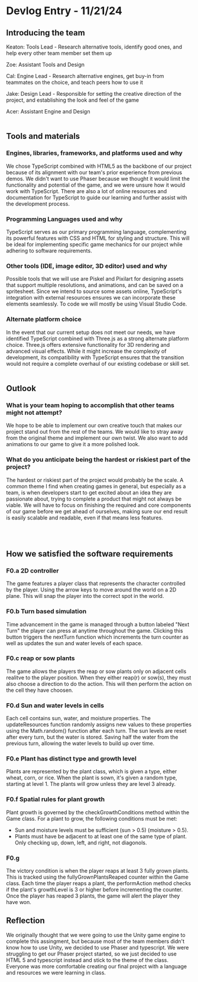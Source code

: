 # Devlog Entry - 11/21/24

## Introducing the team
Keaton: Tools Lead - Research alternative tools, identify good ones, and help every other team member set them up

Zoe: Assistant Tools and Design

Cal: Engine Lead - Research alternative engines, get buy-in from teammates on the choice, and teach peers how to use it

Jake: Design Lead - Responsible for setting the creative direction of the project, and establishing the look and feel of the game

Acer: Assistant Engine and Design
<br /><br />


## Tools and materials

### Engines, libraries, frameworks, and platforms used and why
We chose TypeScript combined with HTML5 as the backbone of our project because of its alignment with our team's prior experience from previous demos. We didn't want to use Phaser because we thought it would limit the functionality and potential of the game, and we were unsure how it would work with TypeScript. There are also a lot of online resources and documentation for TypeScript to guide our learning and further assist with the development process.

### Programming Languages used and why
TypeScript serves as our primary programming language, complementing its powerful features with CSS and HTML for styling and structure. This will be ideal for implementing specific game mechanics for our project while adhering to software requirements.

### Other tools (IDE, image editor, 3D editor) used and why
Possible tools that we will use are Piskel and Pixilart for designing assets that support multiple resolutions, and animations, and can be saved on a spritesheet. Since we intend to source some assets online, TypeScript's integration with external resources ensures we can incorporate these elements seamlessly. To code we will mostly be using Visual Studio Code.

### Alternate platform choice
In the event that our current setup does not meet our needs, we have identified TypeScript combined with Three.js as a strong alternate platform choice. Three.js offers extensive functionality for 3D rendering and advanced visual effects. While it might increase the complexity of development, its compatibility with TypeScript ensures that the transition would not require a complete overhaul of our existing codebase or skill set.
<br /><br />

## Outlook

### What is your team hoping to accomplish that other teams might not attempt?
We hope to be able to implement our own creative touch that makes our project stand out from the rest of the teams. We would like to stray away from the original theme and implement our own twist. We also want to add animations to our game to give it a more polished look.
### What do you anticipate being the hardest or riskiest part of the project?
The hardest or riskiest part of the project would probably be the scale. A common theme I find when creating games in general, but especially as a team, is when developers start to get excited about an idea they are passionate about, trying to complete a product that might not always be viable. We will have to focus on finishing the required and core components of our game before we get ahead of ourselves, making sure our end result is easily scalable and readable, even if that means less features.

<br></br>

## How we satisfied the software requirements
### F0.a 2D controller
The game features a player class that represents the character controlled by the player. Using the arrow keys to move around the world on a 2D plane. This will snap the player into the correct spot in the world. 

### F0.b Turn based simulation
Time advancement in the game is managed through a button labeled "Next Turn" the player can press at anytime throughout the game. Clicking this button triggers the nextTurn function which increments the turn counter as well as updates the sun and water levels of each space. 

### F0.c reap or sow plants
The game allows the players the reap or sow plants only on adjacent cells realitve to the player position. When they either reap(r) or sow(s), they must also choose a direction to do the action. This will then perform the action on the cell they have choosen.

### F0.d Sun and water levels in cells
Each cell contains sun, water, and moisture properties. The updateResources function randomly assigns new values to these properties using the Math.random() function after each turn. The sun levels are reset after every turn, but the water is stored. Saving half the water from the previous turn, allowing the water levels to build up over time. 

### F0.e Plant has distinct type and growth level
Plants are represented by the plant class, which is given a type, either wheat, corn, or rice. When the plant is sown, it's given a random type, starting at level 1. The plants will grow unless they are level 3 already.

### F0.f Spatial rules for plant growth
Plant growth is governed by the checkGrowthConditions method within the Game class. For a plant to grow, the following conditions must be met:
 - Sun and moisture levels must be sufficient (sun > 0.5) (moisture > 0.5).
 - Plants must have be adjacent to at least one of the same type of plant. Only checking up, down, left, and right, not diagonols. 
 
### F0.g
The victory condition is when the player reaps at least 3 fully grown plants. This is tracked using the fullyGrownPlantsReaped counter within the Game class. Each time the player reaps a plant, the performAction method checks if the plant's growthLevel is 3 or higher before incrementing the counter. Once the player has reaped 3 plants, the game will alert the player they have won. 

## Reflection
We originally thought that we were going to use the Unity game engine to complete this assingment, but because most of the team members didn't know how to use Unity, we decided to use Phaser and typescript. We were struggling to get our Phaser project started, so we just decided to use HTML 5 and typescript instead and stick to the theme of the class. Everyone was more comfortable creating our final project with a language and resources we were learning in class. 